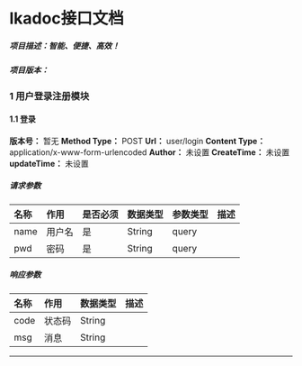 # lkadoc接口文档
##### 项目描述：智能、便捷、高效！
##### 项目版本：


### 1 用户登录注册模块

#### 1.1 登录
**版本号：** 暂无
**Method Type：** POST
**Url：** user/login
**Content Type：** application/x-www-form-urlencoded
**Author：** 未设置 **CreateTime：** 未设置 **updateTime：** 未设置
##### 请求参数
| 名称 | 作用 | 是否必须 | 数据类型 | 参数类型 | 描述 |
| :---- | :---- | :---- | :---- | :---- | :---- |
| name | 用户名 | 是 | String | query |  |
| pwd | 密码 | 是 | String | query |  |
##### 响应参数
| 名称 | 作用 |  数据类型 | 描述 |
| :---- | :---- | :---- | :---- |
| code | 状态码 | String |  |
| msg | 消息 | String |  |

------
